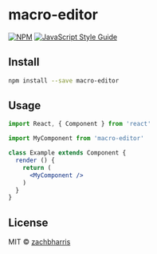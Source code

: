 # macro-editor

> 

[![NPM](https://img.shields.io/npm/v/macro-editor.svg)](https://www.npmjs.com/package/macro-editor) [![JavaScript Style Guide](https://img.shields.io/badge/code_style-standard-brightgreen.svg)](https://standardjs.com)

## Install

```bash
npm install --save macro-editor
```

## Usage

```jsx
import React, { Component } from 'react'

import MyComponent from 'macro-editor'

class Example extends Component {
  render () {
    return (
      <MyComponent />
    )
  }
}
```

## License

MIT © [zachbharris](https://github.com/zachbharris)
